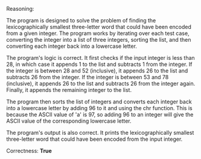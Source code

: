 Reasoning:

The program is designed to solve the problem of finding the lexicographically smallest three-letter word that could have been encoded from a given integer. The program works by iterating over each test case, converting the integer into a list of three integers, sorting the list, and then converting each integer back into a lowercase letter.

The program's logic is correct. It first checks if the input integer is less than 28, in which case it appends 1 to the list and subtracts 1 from the integer. If the integer is between 28 and 52 (inclusive), it appends 26 to the list and subtracts 26 from the integer. If the integer is between 53 and 78 (inclusive), it appends 26 to the list and subtracts 26 from the integer again. Finally, it appends the remaining integer to the list.

The program then sorts the list of integers and converts each integer back into a lowercase letter by adding 96 to it and using the chr function. This is because the ASCII value of 'a' is 97, so adding 96 to an integer will give the ASCII value of the corresponding lowercase letter.

The program's output is also correct. It prints the lexicographically smallest three-letter word that could have been encoded from the input integer.

Correctness: **True**